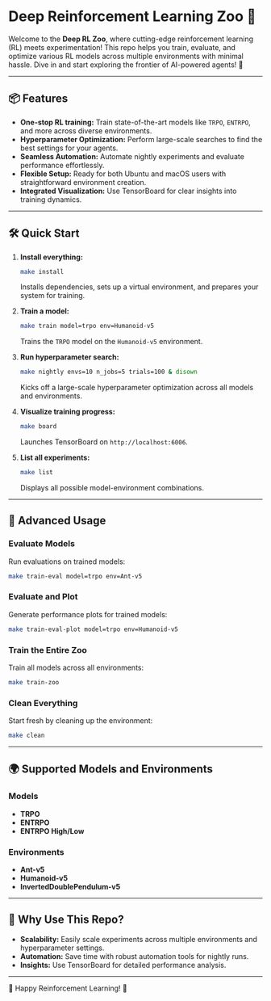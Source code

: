 # Deep Reinforcement Learning Zoo 🐾

Welcome to the **Deep RL Zoo**, where cutting-edge reinforcement learning (RL) meets experimentation! This repo helps you train, evaluate, and optimize various RL models across multiple environments with minimal hassle. Dive in and start exploring the frontier of AI-powered agents! 🚀

---

## 📦 Features
- **One-stop RL training:** Train state-of-the-art models like `TRPO`, `ENTRPO`, and more across diverse environments.
- **Hyperparameter Optimization:** Perform large-scale searches to find the best settings for your agents.
- **Seamless Automation:** Automate nightly experiments and evaluate performance effortlessly.
- **Flexible Setup:** Ready for both Ubuntu and macOS users with straightforward environment creation.
- **Integrated Visualization:** Use TensorBoard for clear insights into training dynamics.

---

## 🛠️ Quick Start

1. **Install everything:**
   ```bash
   make install
   ```
   Installs dependencies, sets up a virtual environment, and prepares your system for training.

2. **Train a model:**
   ```bash
   make train model=trpo env=Humanoid-v5
   ```
   Trains the `TRPO` model on the `Humanoid-v5` environment.

3. **Run hyperparameter search:**
   ```bash
   make nightly envs=10 n_jobs=5 trials=100 & disown
   ```
   Kicks off a large-scale hyperparameter optimization across all models and environments.

4. **Visualize training progress:**
   ```bash
   make board
   ```
   Launches TensorBoard on `http://localhost:6006`.

5. **List all experiments:**
   ```bash
   make list
   ```
   Displays all possible model-environment combinations.

---

## 🧪 Advanced Usage

### Evaluate Models
Run evaluations on trained models:
```bash
make train-eval model=trpo env=Ant-v5
```

### Evaluate and Plot
Generate performance plots for trained models:
```bash
make train-eval-plot model=trpo env=Humanoid-v5
```

### Train the Entire Zoo
Train all models across all environments:
```bash
make train-zoo
```

### Clean Everything
Start fresh by cleaning up the environment:
```bash
make clean
```

---

## 🌍 Supported Models and Environments

### Models
- **TRPO**
- **ENTRPO**
- **ENTRPO High/Low**

### Environments
- **Ant-v5**
- **Humanoid-v5**
- **InvertedDoublePendulum-v5**

---

## 🤖 Why Use This Repo?

- **Scalability:** Easily scale experiments across multiple environments and hyperparameter settings.
- **Automation:** Save time with robust automation tools for nightly runs.
- **Insights:** Use TensorBoard for detailed performance analysis.

---

🎉 Happy Reinforcement Learning! 🚀